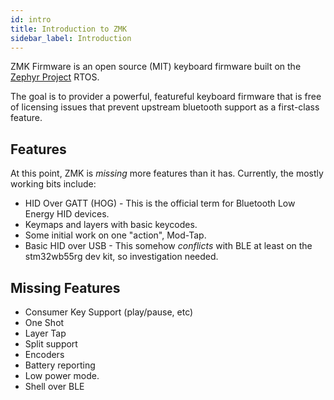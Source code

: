```yaml
---
id: intro
title: Introduction to ZMK
sidebar_label: Introduction
---
```


ZMK Firmware is an open source (MIT) keyboard
firmware built on the [Zephyr Project](https://zephyrproject.com/) RTOS.

The goal is to provider a powerful, featureful keyboard firmware that is free
of licensing issues that prevent upstream bluetooth support as a first-class
feature.

## Features

At this point, ZMK is _missing_ more features than it has. Currently, the mostly working bits
include:

- HID Over GATT (HOG) - This is the official term for Bluetooth Low Energy HID devices.
- Keymaps and layers with basic keycodes.
- Some initial work on one "action", Mod-Tap.
- Basic HID over USB - This somehow _conflicts_ with BLE at least on the stm32wb55rg dev kit, so investigation needed.

## Missing Features

- Consumer Key Support (play/pause, etc)
- One Shot
- Layer Tap
- Split support
- Encoders
- Battery reporting
- Low power mode.
- Shell over BLE
